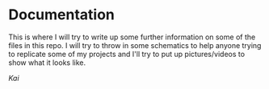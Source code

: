 # Documentation
This is where I will try to write up some further information on some of the files in this repo. I will try to throw in some schematics to help anyone trying to replicate some of my projects and I'll try to put up pictures/videos to show what it looks like.

*Kai*
